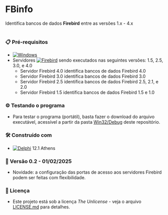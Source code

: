 # FBinfo 

Identifica bancos de dados **Firebird** entre as versões 1.x - 4.x
<br/>
<br/>
### 📋 Pré-requisitos

*  [![Windows](https://img.shields.io/badge/Windows-0078D6?style=for-the-badge&logo=windows&logoColor=white)](https://www.microsoft.com/windows/)
*  Servidores [![Firebird](https://img.shields.io/badge/-Firebird-F25225?style=flat)](https://www.firebirdsql.org/) sendo executados nas seguintes versões: 1.5, 2.5, 3.0, e 4.0
   * Servidor Firebird 4.0 identifica bancos de dados Firebird 4.0
   * Servidor Firebird 3.0 identifica bancos de dados Firebird 3.0
   * Servidor Firebird 2.5 identifica bancos de dados Firebird 2.5, 2.1, e 2.0
   * Servidor Firebird 1.5 identifica bancos de dados Firebird 1.5 e 1.0
    

### ⚙️ Testando o programa

* Para testar o programa (portátil), basta fazer o download do arquivo executável, acessível a partir da pasta [Win32/Debug](https://github.com/laertemjr/FBinfo/tree/main/Win32/Debug) deste repositório.


### 🛠️ Construído com

* [![Delphi](https://img.shields.io/badge/-Delphi-E62431?logo=delphi&logoColor=white&style=plastic)](https://www.embarcadero.com/br/products/delphi) 12.1 Athens


### 📌 Versão 0.2 - 01/02/2025

*  Novidade: a configuração das portas de acesso aos servidores Firebird podem ser feitas com flexibilidade.


### 📄 Licença

* Este projeto está sob a licença *The Unlicense* - veja o arquivo [LICENSE.md](https://github.com/laertemjr/FBinfo/blob/main/LICENSE.md) para detalhes.
